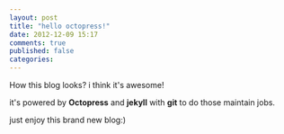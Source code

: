 ```yaml
---
layout: post
title: "hello octopress!"
date: 2012-12-09 15:17
comments: true
published: false
categories: 
---
```


How this blog looks? i think it's awesome!

it's powered by **Octopress** and **jekyll** with **git** to do those maintain jobs.

just enjoy this brand new blog:)
